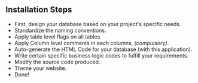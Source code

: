 ## Installation Steps

 * First, design your database based on your project's specific needs.
 * Standardize the naming conventions.
 * Apply table level flags on all tables.
 * Apply Column level comments in each columns, *(compulsory)*.
 * Auto-generate the HTML Code for your database (with this application).
 * Write certain specific business logic codes to fulfill your requirements.
 * Modify the source code produced.
 * Theme your website.
 * Done!
